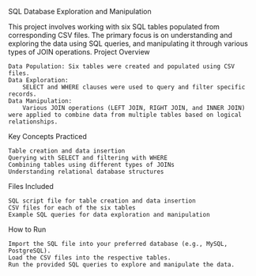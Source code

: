 SQL Database Exploration and Manipulation

This project involves working with six SQL tables populated from corresponding CSV files. The primary focus is on understanding and exploring the data using SQL queries, and manipulating it through various types of JOIN operations.
Project Overview

    Data Population: Six tables were created and populated using CSV files.
    Data Exploration:
        SELECT and WHERE clauses were used to query and filter specific records.
    Data Manipulation:
        Various JOIN operations (LEFT JOIN, RIGHT JOIN, and INNER JOIN) were applied to combine data from multiple tables based on logical relationships.

Key Concepts Practiced

    Table creation and data insertion
    Querying with SELECT and filtering with WHERE
    Combining tables using different types of JOINs
    Understanding relational database structures

Files Included

    SQL script file for table creation and data insertion
    CSV files for each of the six tables
    Example SQL queries for data exploration and manipulation

How to Run

    Import the SQL file into your preferred database (e.g., MySQL, PostgreSQL).
    Load the CSV files into the respective tables.
    Run the provided SQL queries to explore and manipulate the data.
